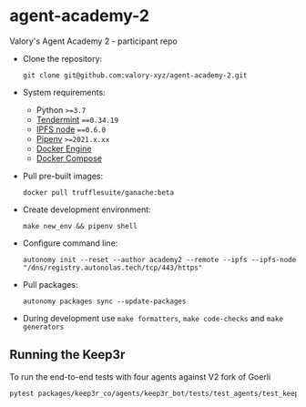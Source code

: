 
# agent-academy-2

Valory's Agent Academy 2 - participant repo

- Clone the repository:

      git clone git@github.com:valory-xyz/agent-academy-2.git

- System requirements:

    - Python `>=3.7`
    - [Tendermint](https://docs.tendermint.com/master/introduction/install.html) `==0.34.19`
    - [IPFS node](https://docs.ipfs.io/install/command-line/#official-distributions) `==0.6.0`
    - [Pipenv](https://pipenv.pypa.io/en/latest/install/) `>=2021.x.xx`
    - [Docker Engine](https://docs.docker.com/engine/install/)
    - [Docker Compose](https://docs.docker.com/compose/install/)

- Pull pre-built images:

      docker pull trufflesuite/ganache:beta

- Create development environment:

      make new_env && pipenv shell

- Configure command line:

      autonomy init --reset --author academy2 --remote --ipfs --ipfs-node "/dns/registry.autonolas.tech/tcp/443/https"

- Pull packages:

      autonomy packages sync --update-packages

- During development use `make formatters`, `make code-checks` and `make generators`


## Running the Keep3r

To run the end-to-end tests with four agents against V2 fork of Goerli

``` bash
pytest packages/keep3r_co/agents/keep3r_bot/tests/test_agents/test_keep3r_bot_abci.py::TestKeep3rABCIFourAgentsV2
```
